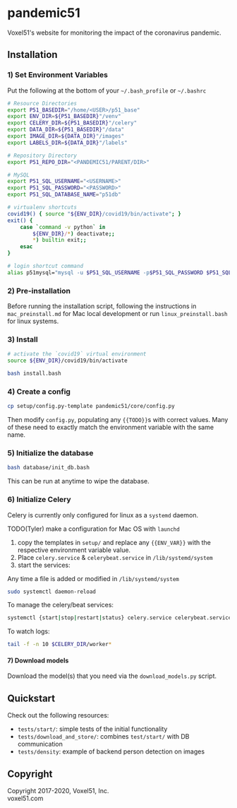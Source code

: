 # pandemic51


Voxel51's website for monitoring the impact of the coronavirus pandemic.


## Installation


### 1) Set Environment Variables

Put the following at the bottom of your `~/.bash_profile` or `~/.bashrc`

```bash
# Resource Directories
export P51_BASEDIR="/home/<USER>/p51_base"
export ENV_DIR=${P51_BASEDIR}"/venv"
export CELERY_DIR=${P51_BASEDIR}"/celery"
export DATA_DIR=${P51_BASEDIR}"/data"
export IMAGE_DIR=${DATA_DIR}"/images"
export LABELS_DIR=${DATA_DIR}"/labels"

# Repository Directory
export P51_REPO_DIR="<PANDEMIC51/PARENT/DIR>"

# MySQL
export P51_SQL_USERNAME="<USERNAME>"
export P51_SQL_PASSWORD="<PASSWORD>"
export P51_SQL_DATABASE_NAME="p51db"

# virtualenv shortcuts
covid19() { source "${ENV_DIR}/covid19/bin/activate"; }
exit() {
    case `command -v python` in
        ${ENV_DIR}/*) deactivate;;
        *) builtin exit;;
    esac
}

# login shortcut command
alias p51mysql="mysql -u $P51_SQL_USERNAME -p$P51_SQL_PASSWORD $P51_SQL_DATABASE_NAME"
```


### 2) Pre-installation

Before running the installation script, following the instructions in
`mac_preinstall.md` for Mac local development or run `linux_preinstall.bash`
for linux systems.


### 3) Install

```bash
# activate the `covid19` virtual environment
source ${ENV_DIR}/covid19/bin/activate

bash install.bash
```


### 4) Create a config

```bash
cp setup/config.py-template pandemic51/core/config.py
```

Then modify `config.py`, populating any `{{TODO}}`s with correct values. Many
of these need to exactly match the environment variable with the same name.


### 5) Initialize the database

```bash
bash database/init_db.bash
```

This can be run at anytime to wipe the database.


### 6) Initialize Celery

Celery is currently only configured for linux as a `systemd` daemon.

TODO(Tyler) make a configuration for Mac OS with `launchd`

1) copy the templates in `setup/` and replace any `{{ENV_VAR}}` with the
respective environment variable value.
2) Place `celery.service` & `celerybeat.service` in `/lib/systemd/system`
3) start the services:

Any time a file is added or modified in `/lib/systemd/system`
```bash
sudo systemctl daemon-reload
```

To manage the celery/beat services:
```bash
systemctl {start|stop|restart|status} celery.service celerybeat.service
```

To watch logs:
```bash
tail -f -n 10 $CELERY_DIR/worker*
```

#### 7) Download models

Download the model(s) that you need via the `download_models.py` script.


## Quickstart

Check out the following resources:

- `tests/start/`: simple tests of the initial functionality
- `tests/download_and_store/`: combines `test/start/` with DB communication
- `tests/density`: example of backend person detection on images


## Copyright

Copyright 2017-2020, Voxel51, Inc.<br>
voxel51.com
